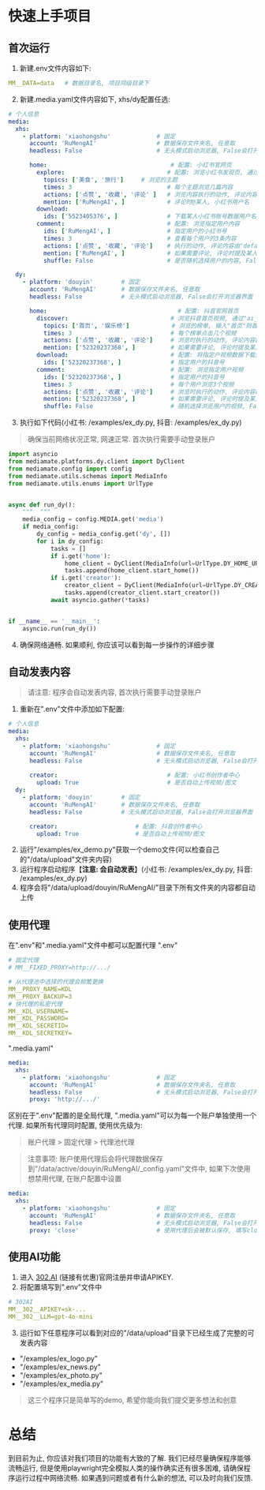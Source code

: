 # 快速上手项目

## 首次运行
1. 新建.env文件内容如下:
```yaml
MM__DATA=data   # 数据目录名, 项目同级目录下
```
2. 新建.media.yaml文件内容如下, xhs/dy配置任选:
```yaml
# 个人信息
media:
  xhs:
    - platform: 'xiaohongshu'             # 固定
      account: 'RuMengAI'                 # 数据保存文件夹名, 任意取
      headless: False                     # 无头模式启动浏览器, False会打开浏览器界面

      home:                                   # 配置: 小红书官网页
        explore:                             # 配置: 浏览小红书发现页, 通过"ai_prompt_content_filter"可以过滤视频内容
          topics: ['美食', '旅行']     # 浏览的主题
          times: 3                           # 每个主题浏览几篇内容
          actions: ['点赞', '收藏', '评论' ]   # 浏览内容执行的动作, 评论内容由"default_comment_message"或"ai_prompt_content_comment"决定
          mention: ['RuMengAI', ]            # 评论时@某人, 小红书用户名
        download:
          ids: ['5523405376', ]              # 下载某人小红书账号数据用户名和小红书号都可, 小红书号更精确
        comment:                             # 配置: 浏览指定用户内容
          ids: ['RuMengAI', ]                # 指定用户的小红书号
          times: 3                           # 查看每个用户的3条内容
          actions: ['点赞', '收藏', '评论']    # 执行的动作, 评论内容由"default_comment_message"或"ai_prompt_content_comment"决定
          mention: ['RuMengAI', ]            # 如果需要评论, 评论时提及某人, 小红书用户名
          shuffle: False                     # 是否随机选择用户的内容, False则会顺序浏览

  dy:
    - platform: 'douyin'        # 固定
      account: 'RuMengAI'       # 数据保存文件夹名, 任意取
      headless: False           # 无头模式启动浏览器, False会打开浏览器界面

      home:                                     # 配置: 抖音官网首页
        discover:                             # 浏览抖音首页视频, 通过"ai_prompt_content_filter"可以过滤视频内容
          topics: ['首页', '娱乐榜']            # 浏览的榜单, 输入"首页"则首页随机刷
          times: 3                            # 每个榜单点击几个视频
          actions: ['点赞', '收藏', '评论']     # 浏览时执行的动作, 评论内容由"default_comment_message"或"ai_prompt_content_comment"决定
          mention: ['52320237368', ]          # 如果需要评论, 评论时提及某人, 抖音号
        download:                             # 配置: 将指定户视频数据下载到本地
          ids: ['52320237368', ]              # 指定用户的抖音号
        comment:                              # 配置: 浏览指定用户视频
          ids: ['52320237368', ]              # 指定用户的抖音号
          times: 3                            # 每个用户浏览3个视频
          actions: ['点赞', '收藏', '评论']     # 浏览时执行的动作, 评论内容由"default_comment_message"或"ai_prompt_content_comment"决定
          mention: ['52320237368', ]          # 如果需要评论, 评论时提及某人, 抖音号
          shuffle: False                      # 随机选择浏览用户的视频, False则顺序浏览
```
3. 执行如下代码(小红书: /examples/ex_dy.py, 抖音: /examples/ex_dy.py)
> 确保当前网络状况正常, 网速正常. 首次执行需要手动登录账户 
```python
import asyncio
from mediamate.platforms.dy.client import DyClient
from mediamate.config import config
from mediamate.utils.schemas import MediaInfo
from mediamate.utils.enums import UrlType


async def run_dy():
    """  """
    media_config = config.MEDIA.get('media')
    if media_config:
        dy_config = media_config.get('dy', [])
        for i in dy_config:
            tasks = []
            if i.get('home'):
                home_client = DyClient(MediaInfo(url=UrlType.DY_HOME_URL, **i))
                tasks.append(home_client.start_home())
            if i.get('creator'):
                creator_client = DyClient(MediaInfo(url=UrlType.DY_CREATOR_URL, **i))
                tasks.append(creator_client.start_creator())
            await asyncio.gather(*tasks)


if __name__ == '__main__':
    asyncio.run(run_dy())
```
4. 确保网络通畅. 如果顺利, 你应该可以看到每一步操作的详细步骤

## 自动发表内容

> 请注意: 程序会自动发表内容, 首次执行需要手动登录账户 

1. 重新在".env"文件中添加如下配置:
```yaml
# 个人信息
media:
  xhs:
    - platform: 'xiaohongshu'             # 固定
      account: 'RuMengAI'                 # 数据保存文件夹名, 任意取
      headless: False                     # 无头模式启动浏览器, False会打开浏览器界面
      
      creator:                               # 配置: 小红书创作者中心
        upload: True                         # 是否自动上传视频/图文
  dy:
    - platform: 'douyin'        # 固定
      account: 'RuMengAI'       # 数据保存文件夹名, 任意取
      headless: False           # 无头模式启动浏览器, False会打开浏览器界面

      creator:                      # 配置: 抖音创作者中心
        upload: True                # 是否自动上传视频/图文
```
2. 运行"/examples/ex_demo.py"获取一个demo文件(可以检查自己的"/data/upload"文件夹内容)
3. 运行程序启动程序【**注意: 会自动发表**】(小红书: /examples/ex_dy.py, 抖音: /examples/ex_dy.py)
4. 程序会将"/data/upload/douyin/RuMengAI/"目录下所有文件夹的内容都自动上传

## 使用代理

在".env"和".media.yaml"文件中都可以配置代理
".env"
```yaml
# 固定代理
# MM__FIXED_PROXY=http://.../

# 从代理池中选择的代理会频繁更换
MM__PROXY_NAME=KDL
MM__PROXY_BACKUP=3
# 快代理的私密代理
MM__KDL_USERNAME=
MM__KDL_PASSWORD=
MM__KDL_SECRETID=
MM__KDL_SECRETKEY=
```
".media.yaml"
```yaml
media:
  xhs:
    - platform: 'xiaohongshu'             # 固定
      account: 'RuMengAI'                 # 数据保存文件夹名, 任意取
      headless: False                     # 无头模式启动浏览器, False会打开浏览器界面
      proxy: 'http://.../'                
```
区别在于".env"配置的是全局代理,  ".media.yaml"可以为每一个账户单独使用一个代理. 如果所有代理同时配置, 使用优先级为:
> 账户代理 > 固定代理 > 代理池代理

> 注意事项: 账户使用代理后会将代理数据保存到"/data/active/douyin/RuMengAI/_config.yaml"文件中, 如果下次使用想禁用代理, 在账户配置中设置
```yaml
media:
  xhs:
    - platform: 'xiaohongshu'             # 固定
      account: 'RuMengAI'                 # 数据保存文件夹名, 任意取
      headless: False                     # 无头模式启动浏览器, False会打开浏览器界面
      proxy: 'close'                      # 使用代理后会被默认保存, 填写close关闭代理
```

## 使用AI功能
1. 进入 [302.AI](https://gpt302.saaslink.net/t2ohlA) (链接有优惠)官网注册并申请APIKEY.
2. 将配置填写到".env"文件中
```yaml
# 302AI
MM__302__APIKEY=sk-...
MM__302__LLM=gpt-4o-mini
```
3. 运行如下任意程序可以看到对应的"/data/upload"目录下已经生成了完整的可发表内容
- "/examples/ex_logo.py"
- "/examples/ex_news.py"
- "/examples/ex_photo.py"
- "/examples/ex_media.py"

> 这三个程序只是简单写的demo, 希望你能向我们提交更多想法和创意

# 总结

到目前为止, 你应该对我们项目的功能有大致的了解. 我们已经尽量确保程序能够流畅运行, 但是使用playwright完全模拟人类的操作确实还有很多困难, 请确保程序运行过程中网络流畅.
如果遇到问题或者有什么新的想法, 可以及时向我们反馈.

